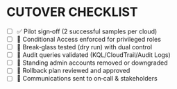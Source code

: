 # CUTOVER CHECKLIST

- [ ] ✅ Pilot sign‑off (2 successful samples per cloud)
- [ ] 🔐 Conditional Access enforced for privileged roles
- [ ] 🧪 Break‑glass tested (dry run) with dual control
- [ ] 📝 Audit queries validated (KQL/CloudTrail/Audit Logs)
- [ ] 👥 Standing admin accounts removed or downgraded
- [ ] 🧯 Rollback plan reviewed and approved
- [ ] 🚀 Communications sent to on‑call & stakeholders
